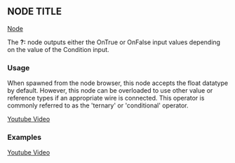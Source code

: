 <!-- panels:start -->
<!-- div:title-panel -->
## NODE TITLE

<!-- div:right-panel -->
<!-- you can get the right directory from "allNodes.md" -->
[Node](./_template/nodes/Root/Operators/README.md#ProtoFlux.Runtimes.Execution.Nodes.ValueConditional`1 ':include')

<!-- div:left-panel -->
The **?:** node outputs either the OnTrue or OnFalse input values depending on the value of the Condition input.

<!-- ### Examples -->

### Usage

When spawned from the node browser, this node accepts the float datatype by default. However, this node can be overloaded to use other value or reference types if an appropriate wire is connected. This operator is commonly referred to as the 'ternary' or 'conditional' operator.
<!-- Optional -->
[Youtube Video](https://www.youtube-nocookie.com/embed/qIHwqWjaeyU ':include :type=iframe')

### Examples

<!-- Optional -->
[Youtube Video](https://www.youtube-nocookie.com/embed/qIHwqWjaeyU ':include :type=iframe')
<!-- panels:end -->
